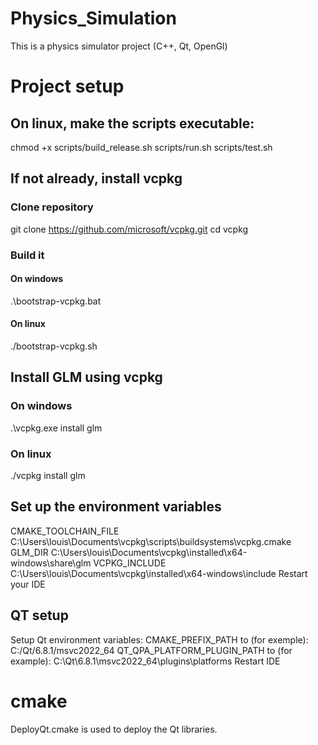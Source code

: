 # Physics_Simulation
This is a physics simulator project (C++, Qt, OpenGl)


# Project setup

## On linux, make the scripts executable:
chmod +x scripts/build_release.sh scripts/run.sh scripts/test.sh

## If not already, install vcpkg
### Clone repository
git clone https://github.com/microsoft/vcpkg.git
cd vcpkg
### Build it
#### On windows
.\bootstrap-vcpkg.bat
#### On linux
./bootstrap-vcpkg.sh
## Install GLM using vcpkg
### On windows
.\vcpkg.exe install glm
### On linux
./vcpkg install glm
## Set up the environment variables
CMAKE_TOOLCHAIN_FILE C:\Users\louis\Documents\vcpkg\scripts\buildsystems\vcpkg.cmake
GLM_DIR C:\Users\louis\Documents\vcpkg\installed\x64-windows\share\glm
VCPKG_INCLUDE C:\Users\louis\Documents\vcpkg\installed\x64-windows\include
Restart your IDE


## QT setup
Setup Qt environment variables: 
CMAKE_PREFIX_PATH to (for exemple): C:/Qt/6.8.1/msvc2022_64
QT_QPA_PLATFORM_PLUGIN_PATH to (for example): C:\Qt\6.8.1\msvc2022_64\plugins\platforms
Restart IDE

# cmake
DeployQt.cmake is used to deploy the Qt libraries.